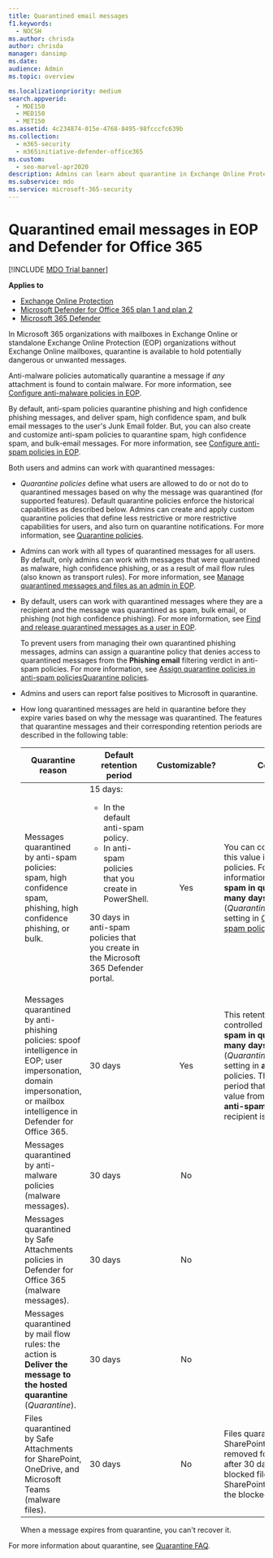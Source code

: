 ```yaml
---
title: Quarantined email messages
f1.keywords:
  - NOCSH
ms.author: chrisda
author: chrisda
manager: dansimp
ms.date:
audience: Admin
ms.topic: overview

ms.localizationpriority: medium
search.appverid:
  - MOE150
  - MED150
  - MET150
ms.assetid: 4c234874-015e-4768-8495-98fcccfc639b
ms.collection:
  - m365-security
  - m365initiative-defender-office365
ms.custom:
  - seo-marvel-apr2020
description: Admins can learn about quarantine in Exchange Online Protection (EOP) that holds potentially dangerous or unwanted messages.
ms.subservice: mdo
ms.service: microsoft-365-security
---
```


# Quarantined email messages in EOP and Defender for Office 365

[!INCLUDE [MDO Trial banner](../includes/mdo-trial-banner.md)]

**Applies to**
- [Exchange Online Protection](eop-about.md)
- [Microsoft Defender for Office 365 plan 1 and plan 2](defender-for-office-365.md)
- [Microsoft 365 Defender](../defender/microsoft-365-defender.md)

In Microsoft 365 organizations with mailboxes in Exchange Online or standalone Exchange Online Protection (EOP) organizations without Exchange Online mailboxes, quarantine is available to hold potentially dangerous or unwanted messages.

Anti-malware policies automatically quarantine a message if _any_ attachment is found to contain malware. For more information, see [Configure anti-malware policies in EOP](anti-malware-policies-configure.md).

By default, anti-spam policies quarantine phishing and high confidence phishing messages, and deliver spam, high confidence spam, and bulk email messages to the user's Junk Email folder. But, you can also create and customize anti-spam policies to quarantine spam, high confidence spam, and bulk-email messages. For more information, see [Configure anti-spam policies in EOP](anti-spam-policies-configure.md).

Both users and admins can work with quarantined messages:

- _Quarantine policies_ define what users are allowed to do or not do to quarantined messages based on why the message was quarantined (for supported features). Default quarantine policies enforce the historical capabilities as described below. Admins can create and apply custom quarantine policies that define less restrictive or more restrictive capabilities for users, and also turn on quarantine notifications. For more information, see [Quarantine policies](quarantine-policies.md).

- Admins can work with all types of quarantined messages for all users. By default, only admins can work with messages that were quarantined as malware, high confidence phishing, or as a result of mail flow rules (also known as transport rules). For more information, see [Manage quarantined messages and files as an admin in EOP](quarantine-admin-manage-messages-files.md).

- By default, users can work with quarantined messages where they are a recipient and the message was quarantined as spam, bulk email, or phishing (not high confidence phishing). For more information, see [Find and release quarantined messages as a user in EOP](quarantine-end-user.md).

  To prevent users from managing their own quarantined phishing messages, admins can assign a quarantine policy that denies access to quarantined messages from the **Phishing email** filtering verdict in anti-spam policies. For more information, see [Assign quarantine policies in anti-spam policies](quarantine-policies.md#anti-spam-policies)[Quarantine policies](quarantine-policies.md).

- Admins and users can report false positives to Microsoft in quarantine.

- How long quarantined messages are held in quarantine before they expire varies based on why the message was quarantined. The features that quarantine messages and their corresponding retention periods are described in the following table:

  |Quarantine reason|Default retention period|Customizable?|Comments|
  |---|---|:---:|---|
  |Messages quarantined by anti-spam policies: spam, high confidence spam, phishing, high confidence phishing, or bulk.|15 days: <ul><li>In the default anti-spam policy.</li><li>In anti-spam policies that you create in PowerShell.</li></ul> <p> 30 days in anti-spam policies that you create in the Microsoft 365 Defender portal.|Yes|You can configure (lower) this value in anti-spam policies. For more information, see the **Retain spam in quarantine for this many days** (_QuarantineRetentionPeriod_) setting in [Configure anti-spam policies](anti-spam-policies-configure.md).|
  |Messages quarantined by anti-phishing policies: spoof intelligence in EOP; user impersonation, domain impersonation, or mailbox intelligence in Defender for Office 365.|30 days|Yes|This retention period is also controlled by the **Retain spam in quarantine for this many days** (_QuarantineRetentionPeriod_) setting in **anti-spam** policies. The retention period that's used is the value from the first matching **anti-spam** policy that the recipient is defined in.|
  |Messages quarantined by anti-malware policies (malware messages).|30 days|No||
  |Messages quarantined by Safe Attachments policies in Defender for Office 365 (malware messages).|30 days|No||
  |Messages quarantined by mail flow rules: the action is **Deliver the message to the hosted quarantine** (_Quarantine_).|30 days|No||
  |Files quarantined by Safe Attachments for SharePoint, OneDrive, and Microsoft Teams (malware files).|30 days|No|Files quarantined in SharePoint or OneDrive are removed fom quarantine after 30 days, but the blocked files remain in SharePoint or OneDrive in the blocked state.|

  When a message expires from quarantine, you can't recover it.

For more information about quarantine, see [Quarantine FAQ](quarantine-faq.yml).
